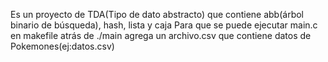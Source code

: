 Es un proyecto de TDA(Tipo de dato abstracto) que contiene abb(árbol binario de búsqueda), hash, lista y caja
Para que se puede ejecutar main.c en makefile atrás de ./main agrega un archivo.csv que contiene datos de Pokemones(ej:datos.csv)
